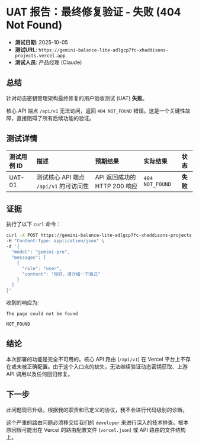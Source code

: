# UAT 报告：最终修复验证 - 失败 (404 Not Found)

- **测试日期**: 2025-10-05
- **测试URL**: `https://gemini-balance-lite-adlgcp7fc-xhaddisons-projects.vercel.app`
- **测试人员**: 产品经理 (Claude)

## 总结

针对动态密钥管理架构最终修复的用户验收测试 (UAT) **失败**。

核心 API 端点 `/api/v1` 无法访问，返回 `404 NOT_FOUND` 错误。这是一个关键性故障，直接阻碍了所有后续功能的验证。

## 测试详情

| 测试用例 ID | 描述 | 预期结果 | 实际结果 | 状态 |
| :--- | :--- | :--- | :--- | :--- |
| UAT-01 | 测试核心 API 端点 `/api/v1` 的可访问性 | API 返回成功的 HTTP 200 响应 | `404 NOT_FOUND` | **失败** |

## 证据

执行了以下 `curl` 命令：
```bash
curl -X POST https://gemini-balance-lite-adlgcp7fc-xhaddisons-projects.vercel.app/api/v1 \
-H "Content-Type: application/json" \
-d '{
  "model": "gemini-pro",
  "messages": [
    {
      "role": "user",
      "content": "你好，请介绍一下自己"
    }
  ]
}'
```

收到的响应为:
```
The page could not be found

NOT_FOUND
```

## 结论

本次部署的功能是完全不可用的。核心 API 路由 (`/api/v1`) 在 Vercel 平台上不存在或未被正确配置。由于这个入口点的缺失，无法继续验证动态密钥获取、上游 API 调用以及任何回归修复。

## 下一步

此问题现已升级。根据我的职责和已定义的协议，我不会进行代码级别的诊断。

这个严重的路由问题必须移交给我们的 `developer` 来进行深入的技术排查。根本原因很可能出在 Vercel 的路由配置文件 (`vercel.json`) 或 API 路由的文件结构上。
